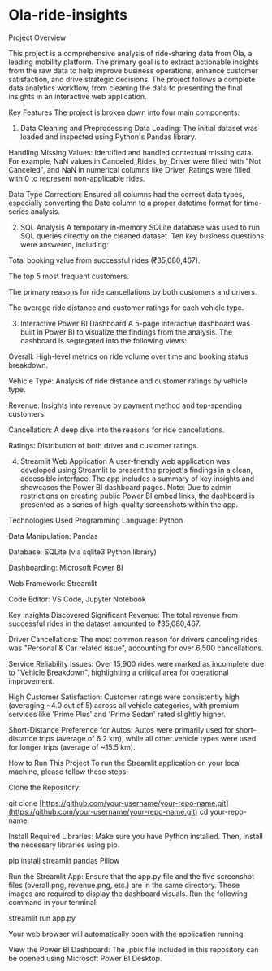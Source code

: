 # Ola-ride-insights
Project Overview

This project is a comprehensive analysis of ride-sharing data from Ola, a leading mobility platform. The primary goal is to extract actionable insights from the raw data to help improve business operations, enhance customer satisfaction, and drive strategic decisions. The project follows a complete data analytics workflow, from cleaning the data to presenting the final insights in an interactive web application.

Key Features
The project is broken down into four main components:

1. Data Cleaning and Preprocessing
Data Loading: The initial dataset was loaded and inspected using Python's Pandas library.

Handling Missing Values: Identified and handled contextual missing data. For example, NaN values in Canceled_Rides_by_Driver were filled with "Not Canceled", and NaN in numerical columns like Driver_Ratings were filled with 0 to represent non-applicable rides.

Data Type Correction: Ensured all columns had the correct data types, especially converting the Date column to a proper datetime format for time-series analysis.

2. SQL Analysis
A temporary in-memory SQLite database was used to run SQL queries directly on the cleaned dataset. Ten key business questions were answered, including:

Total booking value from successful rides (₹35,080,467).

The top 5 most frequent customers.

The primary reasons for ride cancellations by both customers and drivers.

The average ride distance and customer ratings for each vehicle type.

3. Interactive Power BI Dashboard
A 5-page interactive dashboard was built in Power BI to visualize the findings from the analysis. The dashboard is segregated into the following views:

Overall: High-level metrics on ride volume over time and booking status breakdown.

Vehicle Type: Analysis of ride distance and customer ratings by vehicle type.

Revenue: Insights into revenue by payment method and top-spending customers.

Cancellation: A deep dive into the reasons for ride cancellations.

Ratings: Distribution of both driver and customer ratings.

4. Streamlit Web Application
A user-friendly web application was developed using Streamlit to present the project's findings in a clean, accessible interface. The app includes a summary of key insights and showcases the Power BI dashboard pages. Note: Due to admin restrictions on creating public Power BI embed links, the dashboard is presented as a series of high-quality screenshots within the app.

Technologies Used
Programming Language: Python

Data Manipulation: Pandas

Database: SQLite (via sqlite3 Python library)

Dashboarding: Microsoft Power BI

Web Framework: Streamlit

Code Editor: VS Code, Jupyter Notebook

Key Insights Discovered
Significant Revenue: The total revenue from successful rides in the dataset amounted to ₹35,080,467.

Driver Cancellations: The most common reason for drivers canceling rides was "Personal & Car related issue", accounting for over 6,500 cancellations.

Service Reliability Issues: Over 15,900 rides were marked as incomplete due to "Vehicle Breakdown", highlighting a critical area for operational improvement.

High Customer Satisfaction: Customer ratings were consistently high (averaging ~4.0 out of 5) across all vehicle categories, with premium services like 'Prime Plus' and 'Prime Sedan' rated slightly higher.

Short-Distance Preference for Autos: Autos were primarily used for short-distance trips (average of 6.2 km), while all other vehicle types were used for longer trips (average of ~15.5 km).

How to Run This Project
To run the Streamlit application on your local machine, please follow these steps:

Clone the Repository:

git clone [https://github.com/your-username/your-repo-name.git](https://github.com/your-username/your-repo-name.git)
cd your-repo-name

Install Required Libraries:
Make sure you have Python installed. Then, install the necessary libraries using pip.

pip install streamlit pandas Pillow

Run the Streamlit App:
Ensure that the app.py file and the five screenshot files (overall.png, revenue.png, etc.) are in the same directory. These images are required to display the dashboard visuals. Run the following command in your terminal:

streamlit run app.py

Your web browser will automatically open with the application running.

View the Power BI Dashboard:
The .pbix file included in this repository can be opened using Microsoft Power BI Desktop.
